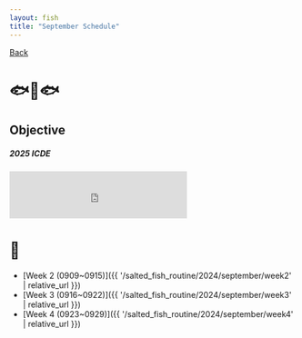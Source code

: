 ```yaml
---
layout: fish
title: "September Schedule"
---
```


<a href="{{ '/salted_fish_routine/2024/' | relative_url }}">Back</a>

# 🐟🐠🐟

## Objective


##### 2025 ICDE

<iframe src="https://free.timeanddate.com/countdown/i750r7bm/n594/cf12/cm0/cu4/ct0/cs0/ca0/co0/cr0/ss0/cac909/cpc909/pcfff/tcfff/fs200/szw448/szh189/iso2024-11-26T00:00:00/bo2" allowTransparency="true" frameborder="0" width="312" height="83"></iframe>


# 🎏
- [Week 2 (0909~0915)]({{ '/salted_fish_routine/2024/september/week2' | relative_url }})
- [Week 3 (0916~0922)]({{ '/salted_fish_routine/2024/september/week3' | relative_url }})
- [Week 4 (0923~0929)]({{ '/salted_fish_routine/2024/september/week4' | relative_url }})
